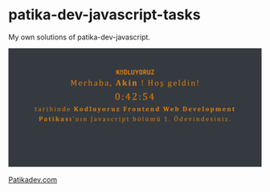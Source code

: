 # patika-dev-javascript-tasks

My own solutions of patika-dev-javascript.

![javascript-task-1-solution](task-1.PNG)

[Patikadev.com](https://patikadev.com)
